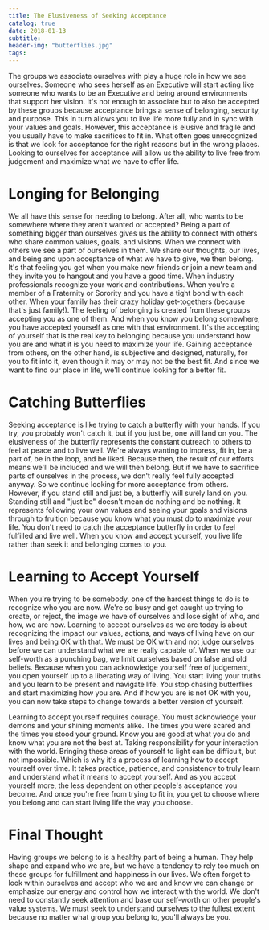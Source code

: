 ```yaml
---
title: The Elusiveness of Seeking Acceptance
catalog: true
date: 2018-01-13
subtitle:
header-img: "butterflies.jpg"
tags:
---
```

The groups we associate ourselves with play a huge role in how we see ourselves. Someone who sees herself as an Executive will start acting like someone who wants to be an Executive and being around environments that support her vision. It's not enough to associate but to also be accepted by these groups because acceptance brings a sense of belonging, security, and purpose. This in turn allows you to live life more fully and in sync with your values and goals. However, this acceptance is elusive and fragile and you usually have to make sacrifices to fit in. What often goes unrecognized is that we look for acceptance for the right reasons but in the wrong places. Looking to ourselves for acceptance will allow us the ability to live free from judgement and maximize what we have to offer life.

# Longing for Belonging
We all have this sense for needing to belong. After all, who wants to be somewhere where they aren't wanted or accepted? Being a part of something bigger than ourselves gives us the ability to connect with others who share common values, goals, and visions. When we connect with others we see a part of ourselves in them. We share our thoughts, our lives, and being and upon acceptance of what we have to give, we then belong. It's that feeling you get when you make new friends or join a new team and they invite you to hangout and you have a good time. When industry professionals recognize your work and contributions. When you're a member of a Fraternity or Sorority and you have a tight bond with each other. When your family has their crazy holiday get-togethers (because that's just family!). The feeling of belonging is created from these groups accepting you as one of them. And when you know you belong somewhere, you have accepted yourself as one with that environment. It's the accepting of yourself that is the real key to belonging because you understand how you are and what it is you need to maximize your life. Gaining acceptance from others, on the other hand, is subjective and designed, naturally, for you to fit into it, even though it may or may not be the best fit. And since we want to find our place in life, we'll continue looking for a better fit.

# Catching Butterflies
Seeking acceptance is like trying to catch a butterfly with your hands. If you try, you probably won't catch it, but if you just be, one will land on you. The elusiveness of the butterfly represents the constant outreach to others to feel at peace and to live well. We're always wanting to impress, fit in, be a part of, be in the loop, and be liked. Because then, the result of our efforts means we'll be included and we will then belong. But if we have to sacrifice parts of ourselves in the process, we don't really feel fully accepted anyway. So we continue looking for more acceptance from others. However, if you stand still and just be, a butterfly will surely land on you. Standing still and "just be" doesn't mean do nothing and be nothing. It represents following your own values and seeing your goals and visions through to fruition because you know what you must do to maximize your life. You don't need to catch the acceptance butterfly in order to feel fulfilled and live well. When you know and accept yourself, you live life rather than seek it and belonging comes to you.

# Learning to Accept Yourself
When you're trying to be somebody, one of the hardest things to do is to recognize who you are now. We're so busy and get caught up trying to create, or reject, the image we have of ourselves and lose sight of who, and how, we are now. Learning to accept ourselves as we are today is about recognizing the impact our values, actions, and ways of living have on our lives and being OK with that. We must be OK with and not judge ourselves before we can understand what we are really capable of. When we use our self-worth as a punching bag, we limit ourselves based on false and old beliefs. Because when you can acknowledge yourself free of judgement, you open yourself up to a liberating way of living. You start living your truths and you learn to be present and navigate life. You stop chasing butterflies and start maximizing how you are. And if how you are is not OK with you, you can now take steps to change towards a better version of yourself.

Learning to accept yourself requires courage. You must acknowledge your demons and your shining moments alike. The times you were scared and the times you stood your ground. Know you are good at what you do and know what you are not the best at. Taking responsibility for your interaction with the world. Bringing these areas of yourself to light can be difficult, but not impossible. Which is why it's a process of learning how to accept yourself over time. It takes practice, patience, and consistency to truly learn and understand what it means to accept yourself. And as you accept yourself more, the less dependent on other people's acceptance you become. And once you're free from trying to fit in, you get to choose where you belong and can start living life the way you choose.

# Final Thought
Having groups we belong to is a healthy part of being a human. They help shape and expand who we are, but we have a tendency to rely too much on these groups for fulfillment and happiness in our lives. We often forget to look within ourselves and accept who we are and know we can change or emphasize our energy and control how we interact with the world. We don't need to constantly seek attention and base our self-worth on other people's value systems. We must seek to understand ourselves to the fullest extent because no matter what group you belong to, you'll always be you.